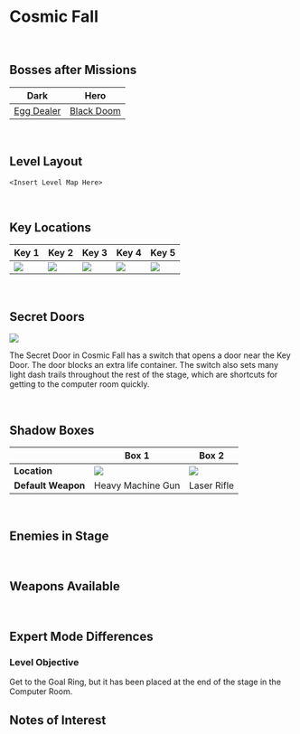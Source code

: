 # Cosmic Fall

<br />

## Bosses after Missions
|Dark|Hero|
|--|--|
|[Egg Dealer](/Bosses/EggDealer)|[Black Doom](/Bosses/BlackDoom)|

<br />

## Level Layout
```
<Insert Level Map Here>
```

<br />

## Key Locations
|Key 1|Key 2|Key 3|Key 4|Key 5|
|--|--|--|--|--|
|[ ![](/img/CosmicFall/CosmicFall-Key1.png) ](/img/CosmicFall/CosmicFall-Key1.png)|[ ![](/img/CosmicFall/CosmicFall-Key2.png) ](/img/CosmicFall/CosmicFall-Key2.png)|[ ![](/img/CosmicFall/CosmicFall-Key3.png) ](/img/CosmicFall/CosmicFall-Key3.png)|[ ![](/img/CosmicFall/CosmicFall-Key4.png) ](/img/CosmicFall/CosmicFall-Key4.png)|[ ![](/img/CosmicFall/CosmicFall-Key5.png) ](/img/CosmicFall/CosmicFall-Key5.png)|

<br />


## Secret Doors
[ ![](/img/CosmicFall/CosmicFallKeyDoor1.png) ](/img/CosmicFall/CosmicFallKeyDoor1.png)

The Secret Door in Cosmic Fall has a switch that opens a door near the Key Door. The door blocks an extra life container. The switch also sets many light dash trails throughout the rest of the stage, which are shortcuts for getting to the computer room quickly.

<br />

## Shadow Boxes
| |Box 1|Box 2|
|-|-|-|
|__Location__|[ ![](/img/CosmicFall/CosmicFallShadowBox1.png) ](/img/CosmicFall/CosmicFallShadowBox1.png)|[ ![](/img/CosmicFall/CosmicFallShadowBox2.png) ](/img/CosmicFall/CosmicFallShadowBox2.png)|
|__Default Weapon__|Heavy Machine Gun|Laser Rifle|

<br />

## Enemies in Stage

<br />

## Weapons Available

<br />

## Expert Mode Differences

### Level Objective
Get to the Goal Ring, but it has been placed at the end of the stage in the Computer Room.

## Notes of Interest

<br />